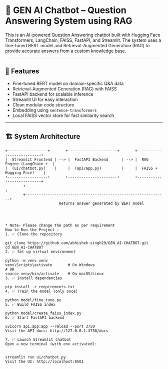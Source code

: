 # 🤖 GEN AI Chatbot – Question Answering System using RAG

This is an AI-powered Question Answering chatbot built with Hugging Face Transformers, LangChain, FAISS, FastAPI, and Streamlit. The system uses a fine-tuned BERT model and Retrieval-Augmented Generation (RAG) to provide accurate answers from a custom knowledge base.

---

## 🧠 Features

- Fine-tuned BERT model on domain-specific Q&A data
- Retrieval-Augmented Generation (RAG) with FAISS
- FastAPI backend for scalable inference
- Streamlit UI for easy interaction
- Clean modular code structure
- Embedding using `sentence-transformers`
- Local FAISS vector store for fast similarity search

---

## 🏗️ System Architecture

```text
+------------------+       +----------------------+       +---------------------------+
|  Streamlit Frontend | --> |  FastAPI Backend      | --> |  RAG Engine (LangChain +  |
|  (ui/chatbot.py)    |     |  (api/app.py)         |     |  FAISS + Hugging Face)    |
+------------------+       +----------------------+       +---------------------------+
        ↑                                                               ↓
        +---------------------------------------------------------------+
                        Returns answer generated by BERT model




* Note- Please change the path as per requirement
How to Run the Project :
1. ✅ Clone the repository

git clone https://github.com/abhishek-singh29/GEN_AI-CHATBOT.git
cd GEN_AI-CHATBOT
2. ✅ Set up virtual environment

python -m venv venv
venv\Scripts\activate       # On Windows
# OR
source venv/bin/activate    # On macOS/Linux
3. ✅ Install dependencies

pip install -r requirements.txt
4. ✅ Train the model (only once)

python model/fine_tune.py
5. ✅ Build FAISS index

python model/create_faiss_index.py
6. ✅ Start FastAPI backend

uvicorn api.app:app --reload --port 3750
Visit the API docs: http://127.0.0.1:3750/docs

7. ✅ Launch Streamlit chatbot
Open a new terminal (with env activated):


streamlit run ui/chatbot.py
Visit the UI: http://localhost:8501
